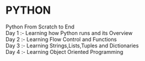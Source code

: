 # PYTHON
Python From Scratch to End
<br>
Day 1 :- Learning how Python runs and its Overview
<br>
Day 2 :- Learning Flow Control and Functions
<br>
Day 3 :- Learning Strings,Lists,Tuples and Dictionaries
<br>
Day 4 :- Learning Object Oriented Programming

